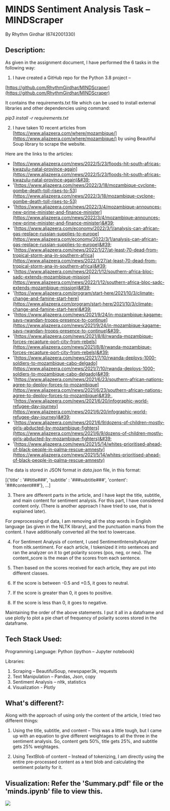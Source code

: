 # MINDS Sentiment Analysis Task – MINDScraper 

By Rhythm Girdhar (6742001330)


## Description:

As given in the assignment document, I have performed the 6 tasks in the following way:

1. I have created a GitHub repo for the Python 3.8 project –

[https://github.com/RhythmGirdhar/MINDScraper](https://github.com/RhythmGirdhar/MINDScraper)

 It contains the requirements.txt file which can be used to install external libraries and other dependencies using command:

_pip3 install -r requirements.txt_

2. I have taken 10 recent articles from [https://www.aljazeera.com/where/mozambique/](https://www.aljazeera.com/where/mozambique/) by using Beautiful Soup library to scrape the website. 

Here are the links to the articles:

  -  [https://www.aljazeera.com/news/2022/5/23/floods-hit-south-africas-kwazulu-natal-province-again](https://www.aljazeera.com/news/2022/5/23/floods-hit-south-africas-kwazulu-natal-province-again)&#39;
  -  &#39;[https://www.aljazeera.com/news/2022/3/18/mozambique-cyclone-gombe-death-toll-rises-to-53](https://www.aljazeera.com/news/2022/3/18/mozambique-cyclone-gombe-death-toll-rises-to-53)
  -  &#39;[https://www.aljazeera.com/news/2022/3/4/mozambique-announces-new-prime-minister-and-finance-minister](https://www.aljazeera.com/news/2022/3/4/mozambique-announces-new-prime-minister-and-finance-minister)&#39;
  -  &#39;[https://www.aljazeera.com/economy/2022/3/1/analysis-can-african-gas-replace-russian-supplies-to-europe](https://www.aljazeera.com/economy/2022/3/1/analysis-can-african-gas-replace-russian-supplies-to-europe)&#39;
  -  &#39;[https://www.aljazeera.com/news/2022/1/27/at-least-70-dead-from-tropical-storm-ana-in-southern-africa](https://www.aljazeera.com/news/2022/1/27/at-least-70-dead-from-tropical-storm-ana-in-southern-africa)&#39;
  -  &#39;[https://www.aljazeera.com/news/2022/1/12/southern-africa-bloc-sadc-extends-mozambique-mission](https://www.aljazeera.com/news/2022/1/12/southern-africa-bloc-sadc-extends-mozambique-mission)&#39;
  - &#39;[https://www.aljazeera.com/program/start-here/2021/10/3/climate-change-and-famine-start-here](https://www.aljazeera.com/program/start-here/2021/10/3/climate-change-and-famine-start-here)&#39;
  - &#39;[https://www.aljazeera.com/news/2021/9/24/in-mozambique-kagame-says-rwandan-troops-presence-to-continue](https://www.aljazeera.com/news/2021/9/24/in-mozambique-kagame-says-rwandan-troops-presence-to-continue)&#39;,
  - &#39;[https://www.aljazeera.com/news/2021/8/8/rwanda-mozambique-forces-recapture-port-city-from-rebels](https://www.aljazeera.com/news/2021/8/8/rwanda-mozambique-forces-recapture-port-city-from-rebels)&#39;
  - &#39;[https://www.aljazeera.com/news/2021/7/10/rwanda-deploys-1000-soldiers-to-mozambique-cabo-delgado](https://www.aljazeera.com/news/2021/7/10/rwanda-deploys-1000-soldiers-to-mozambique-cabo-delgado)&#39;
  - &#39;[https://www.aljazeera.com/news/2021/6/23/southern-african-nations-agree-to-deploy-forces-to-mozambique](https://www.aljazeera.com/news/2021/6/23/southern-african-nations-agree-to-deploy-forces-to-mozambique)&#39;, &#39;[https://www.aljazeera.com/news/2021/6/20/infographic-world-refugee-day-journey](https://www.aljazeera.com/news/2021/6/20/infographic-world-refugee-day-journey)&#39;
  - &#39;[https://www.aljazeera.com/news/2021/6/9/dozens-of-children-mostly-girls-abducted-by-mozambique-fighters](https://www.aljazeera.com/news/2021/6/9/dozens-of-children-mostly-girls-abducted-by-mozambique-fighters)&#39;
  - &#39;[https://www.aljazeera.com/news/2021/5/14/whites-prioritised-ahead-of-black-people-in-palma-rescue-amnesty](https://www.aljazeera.com/news/2021/5/14/whites-prioritised-ahead-of-black-people-in-palma-rescue-amnesty)

 The data is stored in JSON format in _data.json_ file, in this format:

[{&#39;title&#39; : &#39;##title###&#39;, &#39;subtitle&#39; : &#39;###subtitle###&#39;, &#39;content&#39;: &#39;###content###&#39;}, …]

3. There are different parts in the article, and I have kept the title, subtitle, and main content for sentiment analysis. For this part, I have considered content only. (There is another approach I have tried to use, that is explained later).

 For preprocessing of data, I am removing all the stop words in English language (as given in the NLTK library), and the punctuation marks from the content. I have additionally converted all the text to lowercase.

4. For Sentiment Analysis of content, I used SentimentIntensityAnalyzer from nltk.sentiment. For each article, I tokenized it into sentences and ran the analyzer on it to get polarity scores (pos, neg, or neu). The content\_score is the mean of the scores from each sentence.

5. Then based on the scores received for each article, they are put into different classes.
  1. If the score is between -0.5 and +0.5, it goes to neutral.
  2. If the score is greater than 0, it goes to positive.
  3. If the score is less than 0, it goes to negative.

Maintaining the order of the above statements. I put it all in a dataframe and use plotly to plot a pie chart of frequency of polarity scores stored in the dataframe.

## Tech Stack Used:

Programming Language: Python (ipython – Jupyter notebook)

Libraries:

1. Scraping – BeautifulSoup, newspaper3k, requests
2. Text Manipulation – Pandas, Json, copy
3. Sentiment Analysis – nltk, statistics
4. Visualization - Plotly

## What&#39;s different?:

Along with the approach of using only the content of the article, I tried two different things:

1. Using the title, subtitle, and content – This was a little tough, but I came up with an equation to give different weightages to all the three in the sentiment analysis. So, content gets 50%, title gets 25%, and subtitle gets 25% weightages.

2. Using TextBlob of content – Instead of tokenizing, I am directly using the entire pre-processed content as a text blob and calculating the sentiment polarity for it.

## Visualization: Refer the 'Summary.pdf' file or the 'minds.ipynb' file to view this. 

![](RackMultipart20220609-1-5ye0d8_html_ba65b8f1c2c025b8.png)

